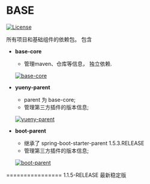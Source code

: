 ﻿BASE
================
[![License](https://img.shields.io/badge/License-Apache%202.0-blue.svg)](https://opensource.org/licenses/Apache-2.0)

所有项目和基础组件的依赖包。
包含
* **base-core**
   * 管理maven、仓库等信息， 独立依赖.

   [![base-core](https://file-vague.codealy.com/code/yueny/base/base-core.jpg)]()
   
* **yueny-parent**
   * parent 为  base-core;
   * 管理第三方插件的版本信息;

   [![yueny-parent](https://file-vague.codealy.com/code/yueny/base/yueny-parent.jpg)]()
   

* **boot-parent**
   * 继承了 spring-boot-starter-parent 1.5.3.RELEASE
   * 管理第三方插件的版本信息;

   [![boot-parent](https://file-vague.codealy.com/code/yueny/base/boot-parent.jpg)]()

================
1.1.5-RELEASE
最新稳定版
